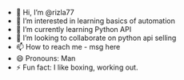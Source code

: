 - 👋 Hi, I’m @rizla77
- 👀 I’m interested in learning basics of automation
- 🌱 I’m currently learning Python API
- 💞️ I’m looking to collaborate on python api selling
- 📫 How to reach me - msg here
- 😄 Pronouns: Man
- ⚡ Fun fact: I like boxing, working out.

<!---
rizla77/rizla77 is a ✨ special ✨ repository because its `README.md` (this file) appears on your GitHub profile.
You can click the Preview link to take a look at your changes.
--->
